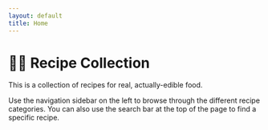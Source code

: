 ```yaml
---
layout: default
title: Home
---
```

# 🎂📖 Recipe Collection

This is a collection of recipes for real, actually-edible food.

Use the navigation sidebar on the left to browse through the different recipe categories. 
You can also use the search bar at the top of the page to find a specific recipe.